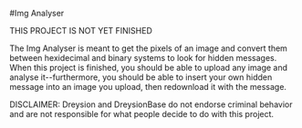 #Img Analyser

THIS PROJECT IS NOT YET FINISHED

The Img Analyser is meant to get the pixels of an image and convert them between hexidecimal and binary systems to look for hidden messages. When this project is finished, you should be able to upload any image and analyse it--furthermore, you should be able to insert your own hidden message into an image you upload, then redownload it with the message.

DISCLAIMER: Dreysion and DreysionBase do not endorse criminal behavior and are not responsible for what people decide to do with this project.